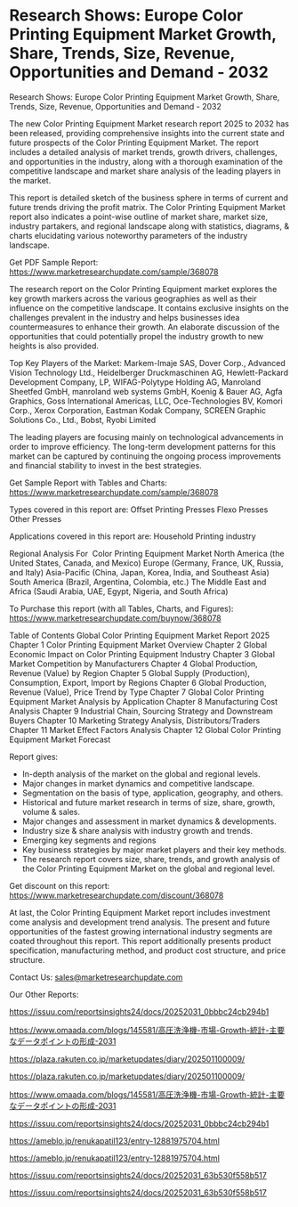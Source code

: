 # Research Shows: Europe Color Printing Equipment Market Growth, Share, Trends, Size, Revenue, Opportunities and Demand - 2032

Research Shows: Europe Color Printing Equipment Market Growth, Share, Trends, Size, Revenue, Opportunities and Demand - 2032

The new Color Printing Equipment Market research report 2025 to 2032 has been released, providing comprehensive insights into the current state and future prospects of the Color Printing Equipment Market. The report includes a detailed analysis of market trends, growth drivers, challenges, and opportunities in the industry, along with a thorough examination of the competitive landscape and market share analysis of the leading players in the market.

This report is detailed sketch of the business sphere in terms of current and future trends driving the profit matrix. The Color Printing Equipment Market report also indicates a point-wise outline of market share, market size, industry partakers, and regional landscape along with statistics, diagrams, & charts elucidating various noteworthy parameters of the industry landscape.

Get PDF Sample Report: https://www.marketresearchupdate.com/sample/368078

The research report on the Color Printing Equipment market explores the key growth markers across the various geographies as well as their influence on the competitive landscape. It contains exclusive insights on the challenges prevalent in the industry and helps businesses idea countermeasures to enhance their growth. An elaborate discussion of the opportunities that could potentially propel the industry growth to new heights is also provided.

Top Key Players of the Market:
Markem-Imaje SAS, Dover Corp., Advanced Vision Technology Ltd., Heidelberger Druckmaschinen AG, Hewlett-Packard Development Company, LP, WIFAG-Polytype Holding AG, Manroland Sheetfed GmbH, manroland web systems GmbH, Koenig & Bauer AG, Agfa Graphics, Goss International Americas, LLC, Oce-Technologies BV, Komori Corp., Xerox Corporation, Eastman Kodak Company, SCREEN Graphic Solutions Co., Ltd., Bobst, Ryobi Limited


The leading players are focusing mainly on technological advancements in order to improve efficiency. The long-term development patterns for this market can be captured by continuing the ongoing process improvements and financial stability to invest in the best strategies.

Get Sample Report with Tables and Charts: https://www.marketresearchupdate.com/sample/368078

Types covered in this report are:
Offset Printing Presses
Flexo Presses
Other Presses


Applications covered in this report are:
Household
Printing industry


Regional Analysis For  Color Printing Equipment Market
North America (the United States, Canada, and Mexico)
Europe (Germany, France, UK, Russia, and Italy)
Asia-Pacific (China, Japan, Korea, India, and Southeast Asia)
South America (Brazil, Argentina, Colombia, etc.)
The Middle East and Africa (Saudi Arabia, UAE, Egypt, Nigeria, and South Africa)

To Purchase this report (with all Tables, Charts, and Figures): https://www.marketresearchupdate.com/buynow/368078

Table of Contents
Global Color Printing Equipment Market Report 2025
Chapter 1 Color Printing Equipment Market Overview
Chapter 2 Global Economic Impact on Color Printing Equipment Industry
Chapter 3 Global Market Competition by Manufacturers
Chapter 4 Global Production, Revenue (Value) by Region
Chapter 5 Global Supply (Production), Consumption, Export, Import by Regions
Chapter 6 Global Production, Revenue (Value), Price Trend by Type
Chapter 7 Global Color Printing Equipment Market Analysis by Application
Chapter 8 Manufacturing Cost Analysis
Chapter 9 Industrial Chain, Sourcing Strategy and Downstream Buyers
Chapter 10 Marketing Strategy Analysis, Distributors/Traders
Chapter 11 Market Effect Factors Analysis
Chapter 12 Global Color Printing Equipment Market Forecast

Report gives:

- In-depth analysis of the market on the global and regional levels.
- Major changes in market dynamics and competitive landscape.
- Segmentation on the basis of type, application, geography, and others.
- Historical and future market research in terms of size, share, growth, volume & sales.
- Major changes and assessment in market dynamics & developments.
- Industry size & share analysis with industry growth and trends.
- Emerging key segments and regions
- Key business strategies by major market players and their key methods.
- The research report covers size, share, trends, and growth analysis of the Color Printing Equipment Market on the global and regional level.

Get discount on this report: https://www.marketresearchupdate.com/discount/368078

At last, the Color Printing Equipment Market report includes investment come analysis and development trend analysis. The present and future opportunities of the fastest growing international industry segments are coated throughout this report. This report additionally presents product specification, manufacturing method, and product cost structure, and price structure.

Contact Us:
sales@marketresearchupdate.com

Our Other Reports:

https://issuu.com/reportsinsights24/docs/20252031_0bbbc24cb294b1

https://www.omaada.com/blogs/145581/高圧洗浄機-市場-Growth-統計-主要なデータポイントの形成-2031

https://plaza.rakuten.co.jp/marketupdates/diary/202501100009/

https://plaza.rakuten.co.jp/marketupdates/diary/202501100009/

https://www.omaada.com/blogs/145581/高圧洗浄機-市場-Growth-統計-主要なデータポイントの形成-2031

https://issuu.com/reportsinsights24/docs/20252031_0bbbc24cb294b1

https://ameblo.jp/renukapatil123/entry-12881975704.html

https://ameblo.jp/renukapatil123/entry-12881975704.html

https://issuu.com/reportsinsights24/docs/20252031_63b530f558b517

https://issuu.com/reportsinsights24/docs/20252031_63b530f558b517
